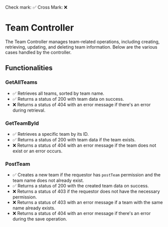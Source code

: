 Check mark: ✅
Cross Mark: ❌

# Team Controller

The Team Controller manages team-related operations, including creating, retrieving, updating, and deleting team information. Below are the various cases handled by the controller.


## Functionalities

### GetAllTeams
- ✅ Retrieves all teams, sorted by team name.
- ✅ Returns a status of 200 with team data on success.
- ❌ Returns a status of 404 with an error message if there's an error during retrieval.

### GetTeamById
- ✅ Retrieves a specific team by its ID.
- ✅ Returns a status of 200 with team data if the team exists.
- ❌ Returns a status of 404 with an error message if the team does not exist or an error occurs.

### PostTeam
- ✅ Creates a new team if the requestor has `postTeam` permission and the team name does not already exist.
- ✅ Returns a status of 200 with the created team data on success.
- ❌ Returns a status of 403 if the requestor does not have the necessary permission.
- ❌ Returns a status of 403 with an error message if a team with the same name already exists.
- ❌ Returns a status of 404 with an error message if there's an error during the save operation.


